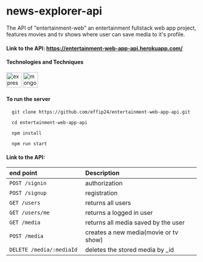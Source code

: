 # news-explorer-api

The API of "entertainment-web" an entertainment fullstack web app project, features movies and tv shows where user can save media to it's profile.

#### Link to the API: https://entertainment-web-app-api.herokuapp.com/

#### Technologies and Techniques

<p align="left"> 
 <img src="https://upload.wikimedia.org/wikipedia/commons/6/64/Expressjs.png" alt="express js" width="40" height="40"/>

<img src="https://cdn.icon-icons.com/icons2/2415/PNG/512/mongodb_plain_wordmark_logo_icon_146423.png" alt="mongoDB" width="40" height="40"/>
</p>

#### To run the server

```
  git clone https://github.com/effip24/entertainment-web-app-api.git
```

```
  cd entertainment-web-app-api

```

```
  npm install
```

```
  npm run start
```

#### Link to the API:

| end point                      | Description                            |
| :----------------------------- | :------------------------------------- |
| `POST /signin`                 | authorization                          |
| `POST /signup`                 | registration                           |
| `GET /users`                   | returns all users                      |
| `GET /users/me`                | returns a logged in user               |
| `GET /media`                | returns all media saved by the user |
| `POST /media`               | creates a new media(movie or tv show)                     |
| `DELETE /media/:mediaId ` | deletes the stored media by \_id     |
